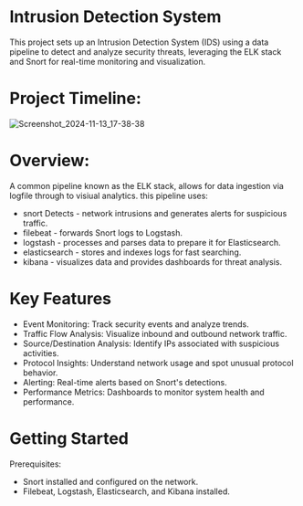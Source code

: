 # Intrusion Detection System
This project sets up an Intrusion Detection System (IDS) using a data pipeline to detect and analyze security threats, leveraging the ELK stack and Snort for real-time monitoring and visualization.

# Project Timeline:
![Screenshot_2024-11-13_17-38-38](https://github.com/user-attachments/assets/07e472ba-aa5f-4ede-ba52-ec706574f1e2)

# Overview:
A common pipeline known as the ELK stack, allows for data ingestion via logfile through to visiual analytics.
this pipeline uses:
 - snort Detects - network intrusions and generates alerts for suspicious traffic.
 - filebeat - forwards Snort logs to Logstash.
 - logstash - processes and parses data to prepare it for Elasticsearch.
 - elasticsearch - stores and indexes logs for fast searching.
 - kibana - visualizes data and provides dashboards for threat analysis.
   
# Key Features
- Event Monitoring: Track security events and analyze trends.
- Traffic Flow Analysis: Visualize inbound and outbound network traffic.
- Source/Destination Analysis: Identify IPs associated with suspicious activities.
- Protocol Insights: Understand network usage and spot unusual protocol behavior.
- Alerting: Real-time alerts based on Snort's detections.
- Performance Metrics: Dashboards to monitor system health and performance.

# Getting Started
Prerequisites: 
- Snort installed and configured on the network.
- Filebeat, Logstash, Elasticsearch, and Kibana installed.

